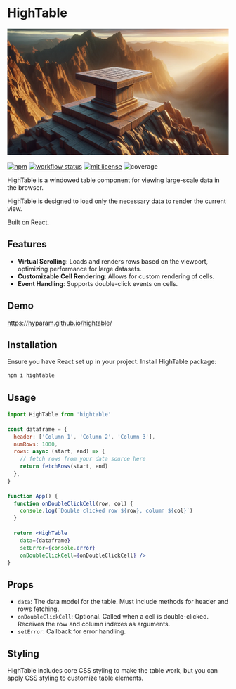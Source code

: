 # HighTable

![HighTable](hightable.jpg)

[![npm](https://img.shields.io/npm/v/hightable)](https://www.npmjs.com/package/hightable)
[![workflow status](https://github.com/hyparam/hightable/actions/workflows/ci.yml/badge.svg)](https://github.com/hyparam/hightable/actions)
[![mit license](https://img.shields.io/badge/License-MIT-blue.svg)](https://opensource.org/licenses/MIT)
![coverage](https://img.shields.io/badge/Coverage-83-darkred)

HighTable is a windowed table component for viewing large-scale data in the browser.

HighTable is designed to load only the necessary data to render the current view.

Built on React.

## Features

 - **Virtual Scrolling**: Loads and renders rows based on the viewport, optimizing performance for large datasets.
 - **Customizable Cell Rendering**: Allows for custom rendering of cells.
 - **Event Handling**: Supports double-click events on cells.

## Demo

https://hyparam.github.io/hightable/

## Installation

Ensure you have React set up in your project. Install HighTable package:

```sh
npm i hightable
```

## Usage

```jsx
import HighTable from 'hightable'

const dataframe = {
  header: ['Column 1', 'Column 2', 'Column 3'],
  numRows: 1000,
  rows: async (start, end) => {
    // fetch rows from your data source here
    return fetchRows(start, end)
  },
}

function App() {
  function onDoubleClickCell(row, col) {
    console.log(`Double clicked row ${row}, column ${col}`)
  }

  return <HighTable
    data={dataframe}
    setError={console.error}
    onDoubleClickCell={onDoubleClickCell} />
}
```

## Props

 - `data`: The data model for the table. Must include methods for header and rows fetching.
 - `onDoubleClickCell`: Optional. Called when a cell is double-clicked. Receives the row and column indexes as arguments.
 - `setError`: Callback for error handling.

## Styling

HighTable includes core CSS styling to make the table work, but you can apply CSS styling to customize table elements.
